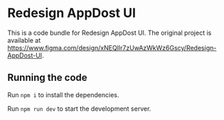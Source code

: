 
  # Redesign AppDost UI

  This is a code bundle for Redesign AppDost UI. The original project is available at https://www.figma.com/design/xNEQlIr7zUwAzWkWz6Gscy/Redesign-AppDost-UI.

  ## Running the code

  Run `npm i` to install the dependencies.

  Run `npm run dev` to start the development server.
  
